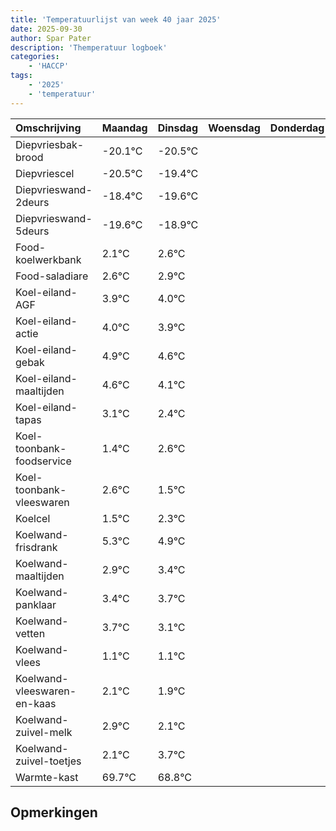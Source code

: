 ```yaml
---
title: 'Temperatuurlijst van week 40 jaar 2025'
date: 2025-09-30
author: Spar Pater
description: 'Themperatuur logboek'
categories:
    - 'HACCP'
tags:
    - '2025'
    - 'temperatuur'
---
```

|Omschrijving|Maandag|Dinsdag|Woensdag|Donderdag|Vrijdag|Zaterdag|Zondag|
|:---|:---|:---|:---|:---|:---|:---|:---|
|Diepvriesbak-brood|-20.1°C|-20.5°C| | | | | |
|Diepvriescel|-20.5°C|-19.4°C| | | | | |
|Diepvrieswand-2deurs|-18.4°C|-19.6°C| | | | | |
|Diepvrieswand-5deurs|-19.6°C|-18.9°C| | | | | |
|Food-koelwerkbank|2.1°C|2.6°C| | | | | |
|Food-saladiare|2.6°C|2.9°C| | | | | |
|Koel-eiland-AGF|3.9°C|4.0°C| | | | | |
|Koel-eiland-actie|4.0°C|3.9°C| | | | | |
|Koel-eiland-gebak|4.9°C|4.6°C| | | | | |
|Koel-eiland-maaltijden|4.6°C|4.1°C| | | | | |
|Koel-eiland-tapas|3.1°C|2.4°C| | | | | |
|Koel-toonbank-foodservice|1.4°C|2.6°C| | | | | |
|Koel-toonbank-vleeswaren|2.6°C|1.5°C| | | | | |
|Koelcel|1.5°C|2.3°C| | | | | |
|Koelwand-frisdrank|5.3°C|4.9°C| | | | | |
|Koelwand-maaltijden|2.9°C|3.4°C| | | | | |
|Koelwand-panklaar|3.4°C|3.7°C| | | | | |
|Koelwand-vetten|3.7°C|3.1°C| | | | | |
|Koelwand-vlees|1.1°C|1.1°C| | | | | |
|Koelwand-vleeswaren-en-kaas|2.1°C|1.9°C| | | | | |
|Koelwand-zuivel-melk|2.9°C|2.1°C| | | | | |
|Koelwand-zuivel-toetjes|2.1°C|3.7°C| | | | | |
|Warmte-kast|69.7°C|68.8°C| | | | | |

## Opmerkingen


